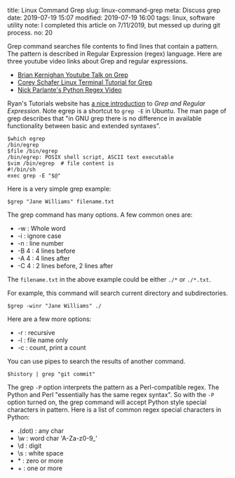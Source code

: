title: Linux Command Grep
slug: linux-command-grep
meta: Discuss grep
date: 2019-07-19 15:07
modified: 2019-07-19 16:00
tags: linux, software utility
note: I completed this article on 7/11/2019, but messed up during git process. 
no: 20

Grep command searches file contents to find lines that contain a pattern.  The 
pattern is described in Regular Expression (regex) language. Here are three 
youtube video links about Grep and regular expressions. 

* [Brian Kernighan Youtube Talk on Grep](https://www.youtube.com/watch?v=NTfOnGZUZDk)
* [Corey Schafer Linux Terminal Tutorial for Grep](https://youtu.be/VGgTmxXp7xQ)
* [Nick Parlante's Python Regex Video](https://youtu.be/kWyoYtvJpe4)

Ryan's Tutorials website has [a nice introduction](https://ryanstutorials.net/linuxtutorial/grep.php) 
to *Grep and Regular Expression*.  Note egrep is a shortcut to `grep -E` in 
Ubuntu. The man page of grep describes that "in GNU grep there is no difference 
in available functionality between basic and  extended syntaxes".  

```
$which egrep
/bin/egrep
$file /bin/egrep
/bin/egrep: POSIX shell script, ASCII text executable
$vim /bin/egrep  # file content is
#!/bin/sh
exec grep -E "$@"
```

Here is a very simple grep example:

```
$grep "Jane Williams" filename.txt
```

The grep command has many options. A few common ones are:

* -w : Whole word
* -i : ignore case
* -n  : line number
* -B 4 : 4 lines before
* -A 4 : 4 lines after
* -C 4 : 2 lines before, 2 lines after

The `filename.txt` in the above example could be either `./*` or `./*.txt`. 

For example, this command will search current directory and subdirectories. 

```
$grep -winr "Jane Williams" ./
```

Here are a few more options:

* -r : recursive
* -l : file name only
* -c : count, print a count

You can use pipes to search the results of another command.

```
$history | grep "git commit"
```

The grep `-P` option interprets the pattern as a Perl-compatible regex. The 
Python and Perl "essentially has the same regex syntax".  So with the `-P` 
option turned on, the grep command will accept Python style special characters 
in pattern. Here is a list of common regex special characters in Python:

* \.(dot) : any char
* \\w : word char 'A-Za-z0-9_'
* \\d : digit
* \\s : white space
* \* : zero or more
* \+ : one or more




